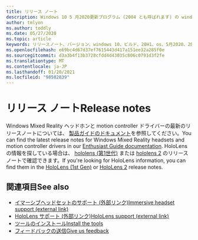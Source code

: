 ```yaml
---
title: リリース ノート
description: Windows 10 5 月2020更新プログラム (2004 とも呼ばれます) の windows Mixed Reality リリースノート。
author: tmlyon
ms.author: toddly
ms.date: 05/27/2020
ms.topic: article
keywords: リリースノート、バージョン、windows 10、ビルド、20H1、os、5月2020、2004
ms.openlocfilehash: e69bc4d67d37ef7615443d417a151ee32a285f0e
ms.sourcegitcommit: d3a3b4f13b3728cfdd4d43035c806c0791d3f2fe
ms.translationtype: MT
ms.contentlocale: ja-JP
ms.lasthandoff: 01/20/2021
ms.locfileid: "98582839"
---
```

# <a name="release-notes"></a><span data-ttu-id="339b9-104">リリース ノート</span><span class="sxs-lookup"><span data-stu-id="339b9-104">Release notes</span></span>

<span data-ttu-id="339b9-105">Windows Mixed Reality ヘッドホンと motion controller ドライバーの最新のリリースノートについては、 [製品ガイドのドキュメント](/windows/mixed-reality/enthusiast-guide/mixed-reality-software)を参照してください。</span><span class="sxs-lookup"><span data-stu-id="339b9-105">You can find the latest release notes for Windows Mixed Reality headsets and motion controller drivers in our [Enthusiast Guide documentation](/windows/mixed-reality/enthusiast-guide/mixed-reality-software).</span></span> <span data-ttu-id="339b9-106">HoloLens の情報を探している場合は、 [hololens (第1世代)](/hololens/hololens1-release-notes) または [hololens 2](/hololens/hololens-release-notes) のリリースノートで確認できます。</span><span class="sxs-lookup"><span data-stu-id="339b9-106">If you're looking for HoloLens information, you can find them in the [HoloLens (1st Gen)](/hololens/hololens1-release-notes) or [HoloLens 2](/hololens/hololens-release-notes) release notes.</span></span>

## <a name="see-also"></a><span data-ttu-id="339b9-107">関連項目</span><span class="sxs-lookup"><span data-stu-id="339b9-107">See also</span></span>
* [<span data-ttu-id="339b9-108">イマーシブヘッドセットのサポート (外部リンク)</span><span class="sxs-lookup"><span data-stu-id="339b9-108">Immersive headset support (external link)</span></span>](/windows/mixed-reality/enthusiast-guide/troubleshooting-windows-mixed-reality)
* [<span data-ttu-id="339b9-109">HoloLens サポート (外部リンク)</span><span class="sxs-lookup"><span data-stu-id="339b9-109">HoloLens support (external link)</span></span>](https://support.microsoft.com/products/hololens)
* [<span data-ttu-id="339b9-110">ツールのインストール</span><span class="sxs-lookup"><span data-stu-id="339b9-110">Install the tools</span></span>](../develop/install-the-tools.md)
* [<span data-ttu-id="339b9-111">フィードバックの送信</span><span class="sxs-lookup"><span data-stu-id="339b9-111">Give us feedback</span></span>](/hololens/hololens-feedback)